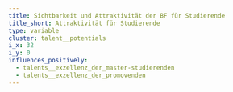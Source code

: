 ```yaml
---
title: Sichtbarkeit und Attraktivität der BF für Studierende
title_short: Attraktivität für Studierende
type: variable
cluster: talent__potentials
i_x: 32
i_y: 0
influences_positively:
  - talents__exzellenz_der_master-studierenden
  - talents__exzellenz_der_promovenden
---
```

